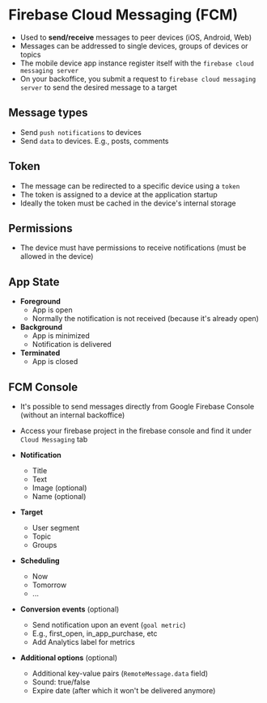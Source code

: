 # Firebase Cloud Messaging (FCM)

- Used to **send/receive** messages to peer devices (iOS, Android, Web)
- Messages can be addressed to single devices, groups of devices or topics
- The mobile device app instance register itself with the `firebase cloud messaging server`
- On your backoffice, you submit a request to `firebase cloud messaging server` to send the desired message to a target

## Message types

- Send `push notifications` to devices
- Send `data` to devices. E.g., posts, comments

## Token

- The message can be redirected to a specific device using a `token`
- The token is assigned to a device at the application startup
- Ideally the token must be cached in the device's internal storage

## Permissions

- The device must have permissions to receive notifications (must be allowed in the device)

## App State

- **Foreground**
  - App is open
  - Normally the notification is not received (because it's already open)
- **Background**
  - App is minimized
  - Notification is delivered
- **Terminated**
  - App is closed

## FCM Console

- It's possible to send messages directly from Google Firebase Console (without an internal backoffice)
- Access your firebase project in the firebase console and find it under `Cloud Messaging` tab

- **Notification**

  - Title
  - Text
  - Image (optional)
  - Name (optional)

- **Target**

  - User segment
  - Topic
  - Groups

- **Scheduling**

  - Now
  - Tomorrow
  - ...

- **Conversion events** (optional)

  - Send notification upon an event (`goal metric`)
  - E.g., first_open, in_app_purchase, etc
  - Add Analytics label for metrics

- **Additional options** (optional)

  - Additional key-value pairs (`RemoteMessage.data` field)
  - Sound: true/false
  - Expire date (after which it won't be delivered anymore)
